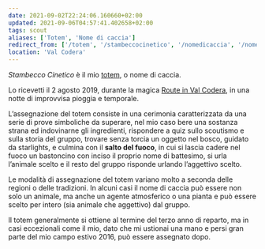 ```yaml
---
date: 2021-09-02T22:24:06.160660+02:00
updated: 2021-09-06T04:57:41.402658+02:00
tags: scout
aliases: ['Totem', 'Nome di caccia']
redirect_from: ['/totem', '/stambeccocinetico', '/nomedicaccia', '/nome-di-caccia']
location: 'Val Codera'
---
```

*Stambecco Cinetico* è il mio [totem](https://it.wikipedia.org/wiki/Totem_(nome_scout) '“Totem” su Wikipedia'), o nome di caccia.

Lo ricevetti il 2 agosto 2019, durante la magica [Route in Val Codera](https://images.tommi.space/index?/category/route-2019-val-codera 'Immagini della Route 2019 in Val Codera'), in una notte di improvvisa pioggia e temporale.

L’assegnazione del totem consiste in una cerimonia caratterizzata da una serie di prove simboliche da superare, nel mio caso bere una sostanza strana ed indovinarne gli ingredienti, rispondere a quiz sullo scoutismo e sulla storia del gruppo, trovare senza torcia un oggetto nel bosco, guidato da starlights, e culmina con il **salto del fuoco**, in cui si lascia cadere nel fuoco un bastoncino con inciso il proprio nome di battesimo, si urla l’animale scelto e il resto del gruppo risponde urlando l’aggettivo scelto.

Le modalità di assegnazione del totem variano molto a seconda delle regioni o delle tradizioni. In alcuni casi il nome di caccia può essere non solo un animale, ma anche un agente atmosferico o una pianta e può essere scelto per intero (sia animale che aggettivo) dal gruppo.

Il totem generalmente si ottiene al termine del terzo anno di reparto, ma in casi eccezionali come il mio, dato che mi ustionai una mano e persi gran parte del mio campo estivo 2016, può essere assegnato dopo.